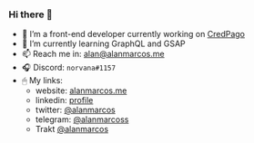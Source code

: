 ### Hi there 👋

- 🔭 I’m a front-end developer currently working on [CredPago](https://www.credpago.com.br)
- 🌱 I’m currently learning GraphQL and GSAP
- 📫 Reach me in: alan@alanmarcos.me
- 🎧 Discord: `norvana#1157`
- 🖱 My links: 
  - website: [alanmarcos.me](https://alanmarcos.me)
  - linkedin: [profile](https://www.linkedin.com/in/alanmarcoss/)
  - twitter: [@alanmarcos](https://twitter.com/alanmarcos)
  - telegram: [@alanmarcoss](https://t.me/alanmarcoss)
  - Trakt [@alanmarcos](https://trakt.tv/user/alanmarcos)

<!--
**alanmarcos/alanmarcos** is a ✨ _special_ ✨ repository because its `README.md` (this file) appears on your GitHub profile.
- ⚡ Fun fact: ...

-->
